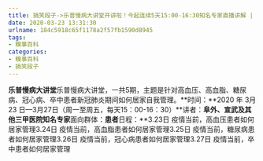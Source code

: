 ```yaml
---
title: 搞笑段子->乐普慢病大讲堂开讲啦！今起连续5天15:00-16:30知名专家直播讲解 | 糗事百科
date: 2020-03-23 13:31:30
urlname: 184c5918c65f1178a2f57fb1590d8945
tags: 
- 糗事百科
categories:
- 糗事百科
- 搞笑段子
---
```

**乐普慢病大讲堂**乐普慢病大讲堂，一共5期，主题是针对高血压、高血脂、糖尿病、冠心病、卒中患者新冠肺炎期间如何居家自我管理。**时间：**2020 年 3月 23 日—3月27日（周一至周五，每天15：00-16：30）**讲者：**阜外、宣武及其他三甲医院知名专家**面向群体：**患者**日程：**3.23日 疫情当前，高血压患者如何居家管理3.24日 疫情当前，高血脂患者如何居家管理3.25日 疫情当前，糖尿病患者如何居家管理3.26日 疫情当前，冠心病患者如何居家管理3.27日 疫情当前，卒中患者如何居家管理


